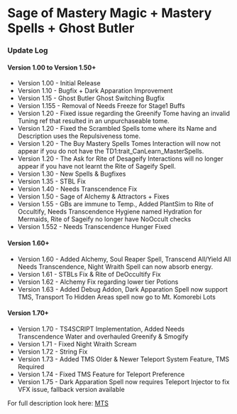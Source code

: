# Sage of Mastery Magic + Mastery Spells + Ghost Butler

### Update Log

#### Version 1.00 to Version 1.50+
* Version 1.00 - Initial Release
* Version 1.10 - Bugfix + Dark Apparation Improvement
* Version 1.15 - Ghost Butler Ghost Switching Bugfix
* Version 1.155 - Removal of Needs Freeze for Stage1 Buffs
* Version 1.20 - Fixed issue regarding the Greenify Tome having an invalid Tuning ref that resulted in an unpurchaseable tome. 
* Version 1.20 - Fixed the Scrambled Spells tome where its Name and Description uses the Repulsiveness tome.
* Version 1.20 - The Buy Mastery Spells Tomes Interaction will now not appear if you do not have the TD1:trait_CanLearn_MasterSpells.
* Version 1.20 - The Ask for Rite of Desageify Interactions will no longer appear if you have not learnt the Rite of Sageify Spell.
* Version 1.30 - New Spells & Bugfixes
* Version 1.35 - STBL Fix
* Version 1.40 - Needs Transcendence Fix
* Version 1.50 - Sage of Alchemy & Attractors + Fixes
* Version 1.55 - GBs are immune to Temp., Added PlantSim to Rite of Occultify, Needs Transcendence Hygiene named Hydration for Mermaids, Rite of Sageify no longer have NoOccult checks
* Version 1.552 - Needs Transcendence Hunger Fixed

#### Version 1.60+
* Version 1.60 - Added Alchemy, Soul Reaper Spell, Transcend All/Yield All Needs Transcendence, Night Wraith Spell can now absorb energy.
* Version 1.61 - STBLs Fix & Rite of DeOccultify Fix
* Version 1.62 - Alchemy Fix regarding lower tier Potions
* Version 1.63 - Added Debug Addon, Dark Apparation Spell now support TMS, Transport To Hidden Areas spell now go to Mt. Komorebi Lots

#### Version 1.70+
* Version 1.70 - TS4SCRIPT Implementation, Added Needs Transcendence Water and overhauled Greenify & Smogify
* Version 1.71 - Fixed Night Wraith Scream
* Version 1.72 - String Fix
* Version 1.73 - Added TMS Older & Newer Teleport System Feature, TMS Required
* Version 1.74 - Fixed TMS Feature for Teleport Preference
* Version 1.75 - Dark Apparation Spell now requires Teleport Injector to fix VFX issue, fallback version available


For full description look here: [MTS](https://modthesims.info/download.php?t=646200)
